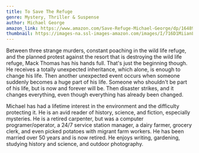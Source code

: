 ```yaml
---
title: To Save The Refuge
genre: Mystery, Thriller & Suspense
author: Michael George
amazon_link: https://www.amazon.com/Save-Refuge-Michael-George/dp/1648950272/ref=sr_1_1?crid=1TWOG8TJO4580&keywords=9781648950278&qid=1643379816&sprefix=9781648950278%2Caps%2C249&sr=8-1
thumbnail: https://images-na.ssl-images-amazon.com/images/I/716D1MiianL.jpg
---
```

Between three strange murders, constant poaching in the wild life refuge, and the planned protest against the resort that is destroying the wild life refuge, Mack Thomas has his hands full. That's just the beginning though. He receives a totally unexpected inheritance, which alone, is enough to change his life. Then another unexpected event occurs when someone suddenly becomes a huge part of his life. Someone who shouldn't be part of his life, but is now and forever will be. Then disaster strikes, and it changes everything, even though everything has already been changed.

Michael has had a lifetime interest in the environment and the difficulty protecting it. He is an avid reader of history, science, and fiction, especially mysteries. He is a retired carpenter, but was a computer programer/operator, a 24/7 service station manager, a dairy farmer, grocery clerk, and even picked potatoes with migrant farm workers. He has been married over 50 years and is now retired. He enjoys writing, gardening, studying history and science, and outdoor photography.